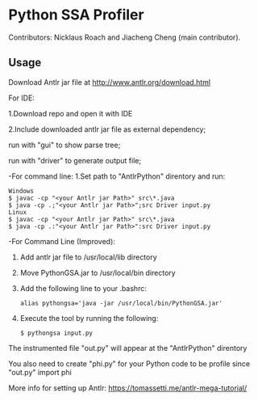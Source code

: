 # Python SSA Profiler

Contributors: Nicklaus Roach and Jiacheng Cheng (main contributor).

## Usage

Download Antlr jar file at http://www.antlr.org/download.html

For IDE:

1.Download repo and open it with IDE

2.Include downloaded antlr jar file as external dependency;

run with "gui" to show parse tree;

run with "driver" to generate output file;

-For command line:
1.Set path to "AntlrPython" direntory and run:

    Windows
    $ javac -cp "<your Antlr jar Path>" src\*.java
    $ java -cp .;"<your Antlr jar Path>";src Driver input.py
    Linux
    $ javac -cp "<your Antlr jar Path>" src\*.java
    $ java -cp .:"<your Antlr jar Path>":src Driver input.py

-For Command Line (Improved):

1. Add antlr jar file to /usr/local/lib directory
2. Move PythonGSA.jar to /usr/local/bin directory
3. Add the following line to your .bashrc:

   `alias pythongsa='java -jar /usr/local/bin/PythonGSA.jar'`

4. Execute the tool by running the following:

   `$ pythongsa input.py`

The instrumented file "out.py" will appear at the "AntlrPython" direntory

You also need to create "phi.py" for your Python code to be profile since "out.py" import phi

More info for setting up Antlr: https://tomassetti.me/antlr-mega-tutorial/

